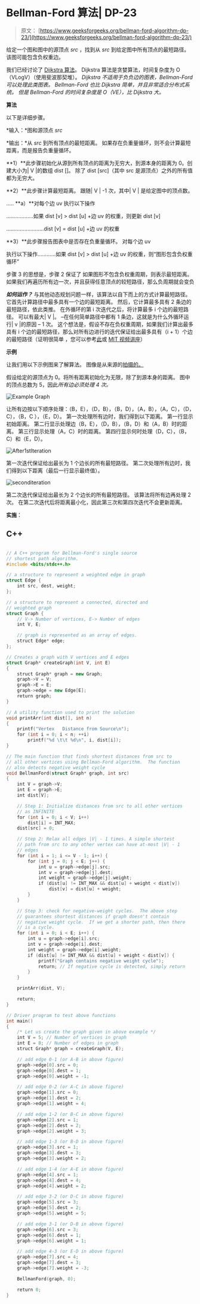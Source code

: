 # Bellman-Ford 算法| DP-23

> 原文： [https://www.geeksforgeeks.org/bellman-ford-algorithm-dp-23/](https://www.geeksforgeeks.org/bellman-ford-algorithm-dp-23/)

给定一个图和图中的源顶点 *src* ，找到从 *src* 到给定图中所有顶点的最短路径。 该图可能包含负权重边。

我们已经讨论了 [Dijkstra 算法](https://www.geeksforgeeks.org/dijkstras-shortest-path-algorithm-greedy-algo-7/)。 Dijkstra 算法是贪婪算法，时间复杂度为 O（VLogV）（使用斐波那契堆）。 *Dijkstra 不适用于负负边的图表，Bellman-Ford 可以处理此类图表。 Bellman-Ford 也比 Dijkstra 简单，并且非常适合分布式系统。 但是 Bellman-Ford 的时间复杂度是 O（VE），比 Dijkstra 大。*

**算法**

以下是详细步骤。

*输入：*图和源顶点 *src*

*输出：*从 *src* 到所有顶点的最短距离。 如果存在负重量循环，则不会计算最短距离，而是报告负重量循环。

**1）**此步骤初始化从源到所有顶点的距离为无穷大，到源本身的距离为 0。创建大小为| V |的数组 dist []。 除了 dist [src]（其中 src 是源顶点）之外的所有值都为无穷大。

**2）**此步骤计算最短距离。 跟随| V | -1 次，其中| V | 是给定图中的顶点数。

….. **a）**对每个边 uv 执行以下操作

………………如果 dist [v] > dist [u] +边 uv 的权重，则更新 dist [v]

…………………….dist [v] = dist [u] +边 uv 的权重

**3）**此步骤报告图表中是否存在负重量循环。 对每个边 uv

执行以下操作…………如果 dist [v] > dist [u] +边 uv 的权重，则“图形包含负权重循环”

步骤 3 的思想是，步骤 2 保证了 如果图形不包含负权重周期，则表示最短距离。 如果我们再遍历所有边一次，并且获得任意顶点的较短路径，那么负周期就会变负

***如何运作？*** 与其他动态规划问题一样，该算法以自下而上的方式计算最短路径。 它首先计算路径中最多具有一个边的最短距离。 然后，它计算最多具有 2 条边的最短路径，依此类推。 在外循环的第 i 次迭代之后，将计算最多 i 个边的最短路径。 可以有最大| V |。 –在任何简单路径中都有 1 条边，这就是为什么外循环运行| v |的原因 – 1 次。 这个想法是，假设不存在负权重周期，如果我们计算出最多具有 i 个边的最短路径，那么对所有边进行的迭代保证给出最多具有（i + 1）个边的最短路径（证明很简单 ，您可以参考[此](http://courses.csail.mit.edu/6.006/spring11/lectures/lec15.pdf)或 [MIT 视频讲座](http://www.youtube.com/watch?v=Ttezuzs39nk)）

**示例**

让我们用以下示例图来了解算法。 图像是从来源的[拍摄的。](http://www.cs.arizona.edu/classes/cs445/spring07/ShortestPath2.prn.pdf)

假设给定的源顶点为 0。将所有距离初始化为无限，除了到源本身的距离。 图中的顶点总数为 5，因此*所有边必须处理 4 次。*

![Example Graph](img/566868a605baa6b2dadb4d9184a7c629.png "bellman2")

让所有边按以下顺序处理：（B，E），（D，B），（B，D），（A，B），（A，C），（D，C），（B，C ），（E，D）。 第一次处理所有边时，我们得到以下距离。 第一行显示初始距离。 第二行显示处理边（B，E），（D，B），（B，D）和（A，B）时的距离。 第三行显示处理（A，C）时的距离。 第四行显示何时处理（D，C），（B，C）和（E，D）。

![](img/27e4581ddb941b8bdb551d8ffb84321e.png "After1stIteration")

第一次迭代保证给出最长为 1 个边长的所有最短路径。 第二次处理所有边时，我们得到以下距离（最后一行显示最终值）。

![](img/c5fc23a47dc1ccc7a2de578ec1d30ee5.png "seconditeration")

第二次迭代保证给出最长为 2 个边长的所有最短路径。 该算法将所有边再处理 2 次。 在第二次迭代后将距离最小化，因此第三次和第四次迭代不会更新距离。

**实施**：

## C++

```cpp

// A C++ program for Bellman-Ford's single source 
// shortest path algorithm. 
#include <bits/stdc++.h> 

// a structure to represent a weighted edge in graph 
struct Edge { 
    int src, dest, weight; 
}; 

// a structure to represent a connected, directed and 
// weighted graph 
struct Graph { 
    // V-> Number of vertices, E-> Number of edges 
    int V, E; 

    // graph is represented as an array of edges. 
    struct Edge* edge; 
}; 

// Creates a graph with V vertices and E edges 
struct Graph* createGraph(int V, int E) 
{ 
    struct Graph* graph = new Graph; 
    graph->V = V; 
    graph->E = E; 
    graph->edge = new Edge[E]; 
    return graph; 
} 

// A utility function used to print the solution 
void printArr(int dist[], int n) 
{ 
    printf("Vertex   Distance from Source\n"); 
    for (int i = 0; i < n; ++i) 
        printf("%d \t\t %d\n", i, dist[i]); 
} 

// The main function that finds shortest distances from src to 
// all other vertices using Bellman-Ford algorithm.  The function 
// also detects negative weight cycle 
void BellmanFord(struct Graph* graph, int src) 
{ 
    int V = graph->V; 
    int E = graph->E; 
    int dist[V]; 

    // Step 1: Initialize distances from src to all other vertices 
    // as INFINITE 
    for (int i = 0; i < V; i++) 
        dist[i] = INT_MAX; 
    dist[src] = 0; 

    // Step 2: Relax all edges |V| - 1 times. A simple shortest 
    // path from src to any other vertex can have at-most |V| - 1 
    // edges 
    for (int i = 1; i <= V - 1; i++) { 
        for (int j = 0; j < E; j++) { 
            int u = graph->edge[j].src; 
            int v = graph->edge[j].dest; 
            int weight = graph->edge[j].weight; 
            if (dist[u] != INT_MAX && dist[u] + weight < dist[v]) 
                dist[v] = dist[u] + weight; 
        } 
    } 

    // Step 3: check for negative-weight cycles.  The above step 
    // guarantees shortest distances if graph doesn't contain 
    // negative weight cycle.  If we get a shorter path, then there 
    // is a cycle. 
    for (int i = 0; i < E; i++) { 
        int u = graph->edge[i].src; 
        int v = graph->edge[i].dest; 
        int weight = graph->edge[i].weight; 
        if (dist[u] != INT_MAX && dist[u] + weight < dist[v]) { 
            printf("Graph contains negative weight cycle"); 
            return; // If negative cycle is detected, simply return 
        } 
    } 

    printArr(dist, V); 

    return; 
} 

// Driver program to test above functions 
int main() 
{ 
    /* Let us create the graph given in above example */
    int V = 5; // Number of vertices in graph 
    int E = 8; // Number of edges in graph 
    struct Graph* graph = createGraph(V, E); 

    // add edge 0-1 (or A-B in above figure) 
    graph->edge[0].src = 0; 
    graph->edge[0].dest = 1; 
    graph->edge[0].weight = -1; 

    // add edge 0-2 (or A-C in above figure) 
    graph->edge[1].src = 0; 
    graph->edge[1].dest = 2; 
    graph->edge[1].weight = 4; 

    // add edge 1-2 (or B-C in above figure) 
    graph->edge[2].src = 1; 
    graph->edge[2].dest = 2; 
    graph->edge[2].weight = 3; 

    // add edge 1-3 (or B-D in above figure) 
    graph->edge[3].src = 1; 
    graph->edge[3].dest = 3; 
    graph->edge[3].weight = 2; 

    // add edge 1-4 (or A-E in above figure) 
    graph->edge[4].src = 1; 
    graph->edge[4].dest = 4; 
    graph->edge[4].weight = 2; 

    // add edge 3-2 (or D-C in above figure) 
    graph->edge[5].src = 3; 
    graph->edge[5].dest = 2; 
    graph->edge[5].weight = 5; 

    // add edge 3-1 (or D-B in above figure) 
    graph->edge[6].src = 3; 
    graph->edge[6].dest = 1; 
    graph->edge[6].weight = 1; 

    // add edge 4-3 (or E-D in above figure) 
    graph->edge[7].src = 4; 
    graph->edge[7].dest = 3; 
    graph->edge[7].weight = -3; 

    BellmanFord(graph, 0); 

    return 0; 
} 

```